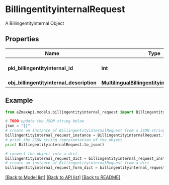 # BillingentityinternalRequest

A Billingentityinternal Object

## Properties

Name | Type | Description | Notes
------------ | ------------- | ------------- | -------------
**pki_billingentityinternal_id** | **int** | The unique ID of the Billingentityinternal. | [optional] 
**obj_billingentityinternal_description** | [**MultilingualBillingentityinternalDescription**](MultilingualBillingentityinternalDescription.md) |  | 

## Example

```python
from eZmaxApi.models.billingentityinternal_request import BillingentityinternalRequest

# TODO update the JSON string below
json = "{}"
# create an instance of BillingentityinternalRequest from a JSON string
billingentityinternal_request_instance = BillingentityinternalRequest.from_json(json)
# print the JSON string representation of the object
print BillingentityinternalRequest.to_json()

# convert the object into a dict
billingentityinternal_request_dict = billingentityinternal_request_instance.to_dict()
# create an instance of BillingentityinternalRequest from a dict
billingentityinternal_request_form_dict = billingentityinternal_request.from_dict(billingentityinternal_request_dict)
```
[[Back to Model list]](../README.md#documentation-for-models) [[Back to API list]](../README.md#documentation-for-api-endpoints) [[Back to README]](../README.md)


